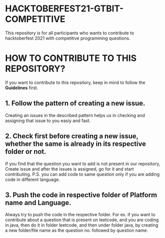 # HACKTOBERFEST21-GTBIT-COMPETITIVE
This repository is for all participants who wants to contribute to hacktoberfest 2021 with competitive programming questions.

# HOW TO CONTRIBUTE TO THIS REPOSITORY?
If you want to contribute to this repository, keep in mind to follow the **Guidelines** first.
 ## 1. Follow the pattern of creating a new issue.
   Creating an issues in the described pattern helps us in checking and assigning that issue to you easiy and fast.
       
 ## 2. Check first before creating a new issue, whether the same is already in its respective folder or not. 
   If you find that the question you want to add is not present in our repository,
   Create issue and after the issues is assigned, go for it and start contributing.
   P.S. you can add code to same question only if  you are adding code in different language.

 ## 3. Push the code in respective folder of Platform name and Language.
   Always try to push the code in the respective folder. 
   For ex. if you want to contribute about a question that is present on leetcode, and you are coding in java,
   then do it in folder leetcode, and then under folder java,
   by creating a new folder/file name as the question no. followed by question name.
